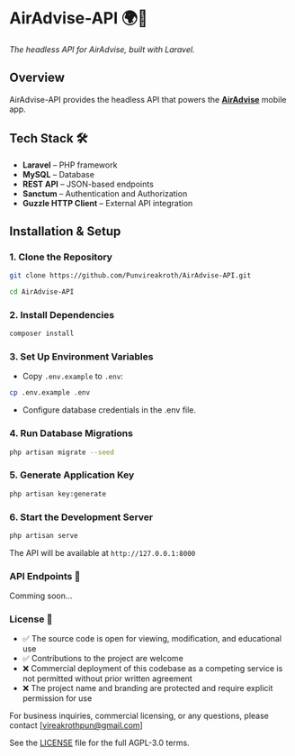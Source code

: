 # AirAdvise-API 🌍💨  
*The headless API for AirAdvise, built with Laravel.*  

## Overview  
AirAdvise-API provides the headless API that powers the **[AirAdvise](https://github.com/Punvireakroth/AirAdvise)** mobile app.


## Tech Stack 🛠️  
- **Laravel** – PHP framework  
- **MySQL** – Database  
- **REST API** – JSON-based endpoints  
- **Sanctum** – Authentication and Authorization
- **Guzzle HTTP Client** – External API integration  

## Installation & Setup  
### 1. Clone the Repository  
```bash
git clone https://github.com/Punvireakroth/AirAdvise-API.git

cd AirAdvise-API
```

### 2. Install Dependencies

```bash
composer install
```

### 3. Set Up Environment Variables
- Copy `.env.example` to `.env`:

```bash
cp .env.example .env
```

- Configure database credentials in the .env file.

### 4. Run Database Migrations

```bash
php artisan migrate --seed
```

### 5. Generate Application Key

```bash
php artisan key:generate
```

### 6. Start the Development Server

```bash
php artisan serve
```

The API will be available at `http://127.0.0.1:8000`


### API Endpoints 🔗

Comming soon...

### License 📜

- ✅ The source code is open for viewing, modification, and educational use
- ✅ Contributions to the project are welcome
- ❌ Commercial deployment of this codebase as a competing service is not permitted without prior written agreement
- ❌ The project name and branding are protected and require explicit permission for use

For business inquiries, commercial licensing, or any questions, please contact [vireakrothpun@gmail.com]

See the [LICENSE](LICENSE) file for the full AGPL-3.0 terms.